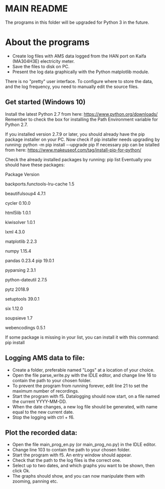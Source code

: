 # MAIN README

The programs in this folder will be upgraded for Python 3 in the future.

About the programs
==================
* Create log files with AMS data logged from the HAN port on Kaifa (MA304H3E) electricity meter.
* Save the files to disk on PC.
* Present the log data graphically with the Python matplotlib module.

There is no "pretty" user interface. To configure where to store the data, and the log frequency, you need to manually edit the source files.

Get started (Windows 10)
------------------------
Install the latest Python 2.7 from here: https://www.python.org/downloads/
Remember to check the box for installing the Path Environment variable for Python 2.7.

If you installed version 2.7.9 or later, you should already have the pip package installer on your PC.
Now check if pip installer needs upgrading by running: python -m pip install --upgrade pip
If necessary pip can be istalled from here: https://www.makeuseof.com/tag/install-pip-for-python/

Check the already installed packages by running: pip list
Eventually you should have these packages:

Package                       Version

backports.functools-lru-cache 1.5

beautifulsoup4                4.7.1

cycler                        0.10.0

html5lib                      1.0.1

kiwisolver                    1.0.1

lxml                          4.3.0

matplotlib                    2.2.3

numpy                         1.15.4

pandas                        0.23.4
pip                           19.0.1

pyparsing                     2.3.1

python-dateutil               2.7.5

pytz                          2018.9

setuptools                    39.0.1

six                           1.12.0

soupsieve                     1.7

webencodings                  0.5.1


If some package is missing in your list, you can install it with this command: pip install <package name>

Logging AMS data to file:
-------------------------
* Create a folder, preferable named "Logs" at a location of your choice.
* Open the file parse_write.py with the IDLE editor, and change line 16 to contain the path to your chosen folder.
* To prevent the program from running forever, edit line 21 to set the maximum number of recordings.
* Start the program with f5. Datalogging should now start, on a file named the current YYYY-MM-DD.
* When the date changes, a new log file should be generated, with name equal to the new current date.
* Stop the logging with ctrl + f6.

Plot the recorded data:
-----------------------
* Open the file main_prog_en.py (or main_prog_no.py) in the IDLE editor.
* Change line 103 to contain the path to your chosen folder.
* Start the program with f5. An entry window should appear.
* Check that the path to the log files is the correct one.
* Select up to two dates, and which graphs you want to be shown, then click Ok.
* The graphs should show, and you can now manipulate them with zooming, panning etc.
